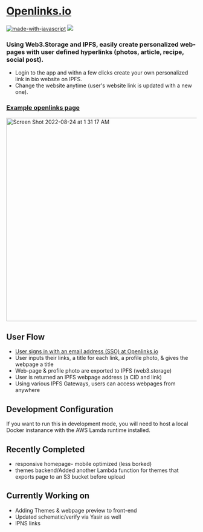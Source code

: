 # [Openlinks.io](https://openlinks.io)

[![made-with-javascript](https://img.shields.io/badge/Made%20with-JavaScript-1f425f.svg)](https://www.javascript.com)
[![](https://img.shields.io/badge/project-IPFS-blue.svg?style=flat-square)](https://ipfs.io/)

### Using Web3.Storage and IPFS, easily create personalized web-pages with user defined hyperlinks (photos, article, recipe, social post). 

- Login to the app and withn a few clicks create your own personalized link in bio website on IPFS.
- Change the website anytime (user's website link is updated with a new one).

### [Example openlinks page](https://bafybeidqlaf4jkw7nfaqqgymuyahlwh4uyf7ewgzhigd3bet4mveynkbt4.ipfs.dweb.link/My-Openlinks.html)

<img width="537" alt="Screen Shot 2022-08-24 at 1 31 17 AM" src="https://user-images.githubusercontent.com/90220293/193971796-8fe5876f-3cdb-4a31-b22e-d29740f7abc4.png">

## User Flow
- [User signs in with an email address (SSO) at Openlinks.io](https://openlinks.io) 
- User inputs their links, a title for each link, a profile photo, & gives the webpage a title
- Web-page & profile photo are exported to IPFS (web3.storage)
- User is returned an IPFS webpage address (a CID and link)
- Using various IPFS Gateways, users can access webpages from anywhere

## Development Configuration
If you want to run this in development mode, you will need to host a local Docker instanance with the AWS Lamda runtime installed.

## Recently Completed 
- responsive homepage- mobile optimized (less borked)
- themes backend/Added another Lambda function for themes that exports page to an S3 bucket before upload

## Currently Working on 
- Adding Themes & webpage preview to front-end
- Updated schematic/verify via Yasir as well
- IPNS links 
